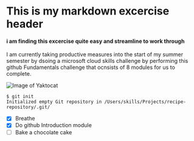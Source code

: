 # This is my markdown excercise header
#### i am finding this excercise quite easy and streamline to work through

I am currently taking productive measures into the start of my summer semester by dsoing a microsoft cloud skills challenge by performing this github Fundamentals challenge that ocnsists of 8 modules for us to complete.

![Image of Yaktocat](https://octodex.github.com/images/yaktocat.png)


```
$ git init
Initialized empty Git repository in /Users/skills/Projects/recipe-repository/.git/
```

- [x] Breathe
- [x] Do github Introduction module
- [ ] Bake a chocolate cake
